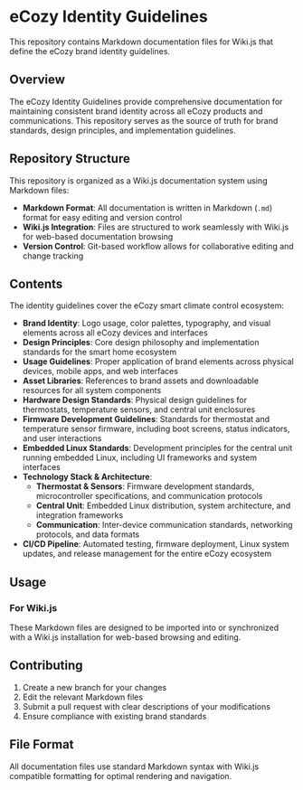 # eCozy Identity Guidelines

This repository contains Markdown documentation files for Wiki.js that define the eCozy brand identity guidelines.

## Overview

The eCozy Identity Guidelines provide comprehensive documentation for maintaining consistent brand identity across all eCozy products and communications. This repository serves as the source of truth for brand standards, design principles, and implementation guidelines.

## Repository Structure

This repository is organized as a Wiki.js documentation system using Markdown files:

- **Markdown Format**: All documentation is written in Markdown (`.md`) format for easy editing and version control
- **Wiki.js Integration**: Files are structured to work seamlessly with Wiki.js for web-based documentation browsing
- **Version Control**: Git-based workflow allows for collaborative editing and change tracking

## Contents

The identity guidelines cover the eCozy smart climate control ecosystem:

- **Brand Identity**: Logo usage, color palettes, typography, and visual elements across all eCozy devices and interfaces
- **Design Principles**: Core design philosophy and implementation standards for the smart home ecosystem
- **Usage Guidelines**: Proper application of brand elements across physical devices, mobile apps, and web interfaces
- **Asset Libraries**: References to brand assets and downloadable resources for all system components
- **Hardware Design Standards**: Physical design guidelines for thermostats, temperature sensors, and central unit enclosures
- **Firmware Development Guidelines**: Standards for thermostat and temperature sensor firmware, including boot screens, status indicators, and user interactions
- **Embedded Linux Standards**: Development principles for the central unit running embedded Linux, including UI frameworks and system interfaces
- **Technology Stack & Architecture**: 
  - **Thermostat & Sensors**: Firmware development standards, microcontroller specifications, and communication protocols
  - **Central Unit**: Embedded Linux distribution, system architecture, and integration frameworks
  - **Communication**: Inter-device communication standards, networking protocols, and data formats
- **CI/CD Pipeline**: Automated testing, firmware deployment, Linux system updates, and release management for the entire eCozy ecosystem

## Usage

### For Wiki.js
These Markdown files are designed to be imported into or synchronized with a Wiki.js installation for web-based browsing and editing.

## Contributing

1. Create a new branch for your changes
2. Edit the relevant Markdown files
3. Submit a pull request with clear descriptions of your modifications
4. Ensure compliance with existing brand standards

## File Format

All documentation files use standard Markdown syntax with Wiki.js compatible formatting for optimal rendering and navigation.
